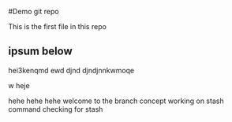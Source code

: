 #Demo git repo

This is the first file in this repo

## ipsum below

hei3kenqmd ewd
djnd
djndjnnkwmoqe

w
heje

hehe
hehe
hehe
welcome to the branch concept
working on stash command
checking for stash
